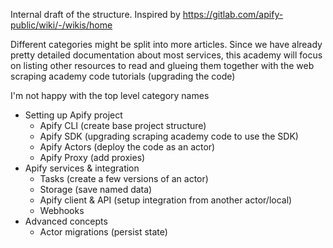 Internal draft of the structure. Inspired by https://gitlab.com/apify-public/wiki/-/wikis/home

Different categories might be split into more articles. Since we have already pretty detailed documentation about most services, this academy will focus on listing other resources to read and glueing them together with the web scraping academy code tutorials (upgrading the code)

I'm not happy with the top level category names

- Setting up Apify project
    - Apify CLI (create base project structure)
    - Apify SDK (upgrading scraping academy code to use the SDK)
    - Apify Actors (deploy the code as an actor)
    - Apify Proxy (add proxies)
- Apify services & integration
    - Tasks (create a few versions of an actor)
    - Storage (save named data)
    - Apify client & API (setup integration from another actor/local)
    - Webhooks
- Advanced concepts
    - Actor migrations (persist state)